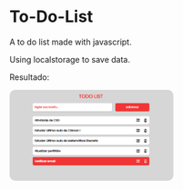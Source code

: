 # To-Do-List
A to do list made with javascript.

Using localstorage to save data.

Resultado:

<img src="./assets/src/img/Captura de tela 2023-03-16 211131.png" style="height: 160px; border-radius: 10px"/>
